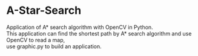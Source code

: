 # A-Star-Search
Application of A* search algorithm with OpenCV in Python.  
This application can find the shortest path by A* search algorithm and use OpenCV to read a map,  
use graphic.py to build an application.  
